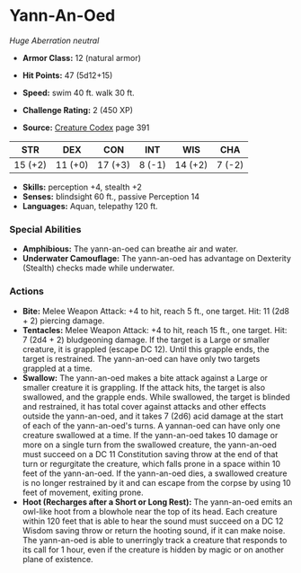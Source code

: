 # Yann-An-Oed

*Huge* *Aberration* *neutral*

- **Armor Class:** 12 (natural armor)
- **Hit Points:** 47 (5d12+15)
- **Speed:** swim 40 ft. walk 30 ft.

- **Challenge Rating:** 2 (450 XP)
- **Source:** [Creature Codex](https://koboldpress.com/kpstore/product/creature-codex-for-5th-edition-dnd) page 391

| STR | DEX | CON | INT | WIS | CHA |
| --- | --- | --- | --- | --- | --- |
| 15 (+2) | 11 (+0) | 17 (+3) | 8 (-1) | 14 (+2) | 7 (-2) |

- **Skills:** perception +4, stealth +2
- **Senses:** blindsight 60 ft., passive Perception 14
- **Languages:** Aquan, telepathy 120 ft.

### Special Abilities

- **Amphibious:** The yann-an-oed can breathe air and water.
- **Underwater Camouflage:** The yann-an-oed has advantage on Dexterity (Stealth) checks made while underwater.

### Actions

- **Bite:** Melee Weapon Attack: +4 to hit, reach 5 ft., one target. Hit: 11 (2d8 + 2) piercing damage.
- **Tentacles:** Melee Weapon Attack: +4 to hit, reach 15 ft., one target. Hit: 7 (2d4 + 2) bludgeoning damage. If the target is a Large or smaller creature, it is grappled (escape DC 12). Until this grapple ends, the target is restrained. The yann-an-oed can have only two targets grappled at a time.
- **Swallow:** The yann-an-oed makes a bite attack against a Large or smaller creature it is grappling. If the attack hits, the target is also swallowed, and the grapple ends. While swallowed, the target is blinded and restrained, it has total cover against attacks and other effects outside the yann-an-oed, and it takes 7 (2d6) acid damage at the start of each of the yann-an-oed's turns. A yannan-oed can have only one creature swallowed at a time. If the yann-an-oed takes 10 damage or more on a single turn from the swallowed creature, the yann-an-oed must succeed on a DC 11 Constitution saving throw at the end of that turn or regurgitate the creature, which falls prone in a space within 10 feet of the yann-an-oed. If the yann-an-oed dies, a swallowed creature is no longer restrained by it and can escape from the corpse by using 10 feet of movement, exiting prone.
- **Hoot (Recharges after a Short or Long Rest):** The yann-an-oed emits an owl-like hoot from a blowhole near the top of its head. Each creature within 120 feet that is able to hear the sound must succeed on a DC 12 Wisdom saving throw or return the hooting sound, if it can make noise. The yann-an-oed is able to unerringly track a creature that responds to its call for 1 hour, even if the creature is hidden by magic or on another plane of existence.



